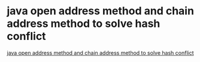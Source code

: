 # java open address method and chain address method to solve hash conflict
[java open address method and chain address method to solve hash conflict](https://aiwithcloud.com/2022/09/16/java_open_address_method_and_chain_address_method_to_solve_hash_conflict/)